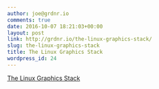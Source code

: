 ```yaml
---
author: joe@grdnr.io
comments: true
date: 2016-10-07 18:21:03+00:00
layout: post
link: http://grdnr.io/the-linux-graphics-stack/
slug: the-linux-graphics-stack
title: The Linux Graphics Stack
wordpress_id: 24
---
```


[The Linux Graphics Stack](http://blog.mecheye.net/2012/06/the-linux-graphics-stack/)
